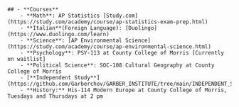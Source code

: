 	## - **Courses**
		- **Math**: AP Statistics [Study.com](https://study.com/academy/course/ap-statistics-exam-prep.html)
		- **Italian**(Foreign Language): [Duolingo](https://www.duolingo.com/learn)
		- **Science**: [AP Environmental Science](https://study.com/academy/course/ap-environmental-science.html)
		- **Psychology**: PSY-113 at County College of Morris [Currently on waitlist]
		- **Political Science**: SOC-108 Cultural Geography at County College of Morris
		- [**Independent Study**](https://github.com/Garberchov/GARBER_INSTITUTE/tree/main/INDEPENDENT_STUDY)
		- **History:** His-114 Modern Europe at County College of Morris, Tuesdays and Thursdays at 2 pm